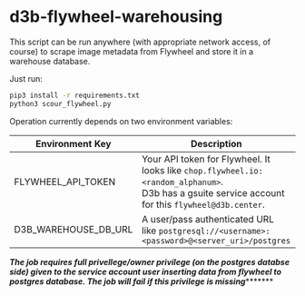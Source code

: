 # d3b-flywheel-warehousing

This script can be run anywhere (with appropriate network access, of course) to scrape image metadata from Flywheel and store it in a warehouse database.

Just run:

```bash
pip3 install -r requirements.txt
python3 scour_flywheel.py
```

Operation currently depends on two environment variables:

| Environment Key | Description |
|-----------------|-------------|
| FLYWHEEL_API_TOKEN | Your API token for Flywheel. It looks like `chop.flywheel.io:<random_alphanum>`.<br> D3b has a gsuite service account for this `flywheel@d3b.center`. |
| D3B_WAREHOUSE_DB_URL | A user/pass authenticated URL<br>like `postgresql://<username>:<password>@<server_uri>/postgres` |

***The job requires full privellege/owner privilege (on the postgres databse side)  given to the service account user inserting data from flywheel to postgres database.
The job will fail if this privilege is missing**********
